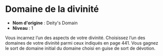 # Domaine de la divinité

 * **Nom d'origine** : Deity's Domain
 * **Niveau** : 1


<p>Vous incarnez l’un des aspects de votre divinité. Choisissez l’un des domaines de votre divinité parmi ceux indiqués en page 441. Vous gagnez le sort de domaine initial du domaine choisi en guise de sort de dévotion.</p>